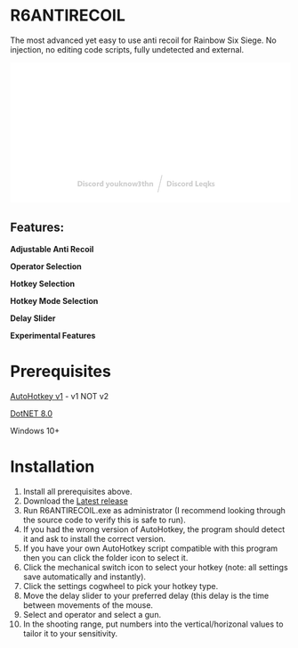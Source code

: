 # R6ANTIRECOIL
The most advanced yet easy to use anti recoil for Rainbow Six Siege. No injection, no editing code scripts, fully undetected and external.

<img src="https://github.com/yk3thn/R6ANTIRECOIL/blob/main/r6antirecoilbanner.png" width="750">

## Features:
**Adjustable Anti Recoil**

**Operator Selection**

**Hotkey Selection**

**Hotkey Mode Selection**

**Delay Slider**

**Experimental Features**


# Prerequisites

[AutoHotkey v1](https://www.autohotkey.com) - v1 NOT v2

[DotNET 8.0](https://dotnet.microsoft.com/en-us/download/dotnet/thank-you/runtime-desktop-8.0.7-windows-x64-installer)

Windows 10+

# Installation

1. Install all prerequisites above.
2. Download the [Latest release](www.google.com)
3. Run R6ANTIRECOIL.exe as administrator (I recommend looking through the source code to verify this is safe to run).
4. If you had the wrong version of AutoHotkey, the program should detect it and ask to install the correct version.
5. If you have your own AutoHotkey script compatible with this program then you can click the folder icon to select it.
6. Click the mechanical switch icon to select your hotkey (note: all settings save automatically and instantly).
7. Click the settings cogwheel to pick your hotkey type.
8. Move the delay slider to your preferred delay (this delay is the time between movements of the mouse.
9. Select and operator and select a gun.
10. In the shooting range, put numbers into the vertical/horizonal values to tailor it to your sensitivity.
